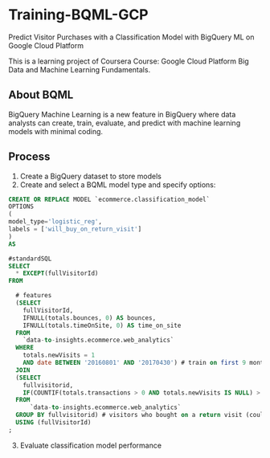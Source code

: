 # Training-BQML-GCP
Predict Visitor Purchases with a Classification Model with BigQuery ML on Google Cloud Platform

This is a learning project of Coursera Course: Google Cloud Platform Big Data and Machine Learning Fundamentals.

## About BQML
BigQuery Machine Learning is a new feature in BigQuery where data analysts can create, train, evaluate, and predict with machine learning models with minimal coding.

## Process
1. Create a BigQuery dataset to store models
2. Create and select a BQML model type and specify options:

```SQL
CREATE OR REPLACE MODEL `ecommerce.classification_model`
OPTIONS
(
model_type='logistic_reg',
labels = ['will_buy_on_return_visit']
)
AS

#standardSQL
SELECT
  * EXCEPT(fullVisitorId)
FROM

  # features
  (SELECT
    fullVisitorId,
    IFNULL(totals.bounces, 0) AS bounces,
    IFNULL(totals.timeOnSite, 0) AS time_on_site
  FROM
    `data-to-insights.ecommerce.web_analytics`
  WHERE
    totals.newVisits = 1
    AND date BETWEEN '20160801' AND '20170430') # train on first 9 months
  JOIN
  (SELECT
    fullvisitorid,
    IF(COUNTIF(totals.transactions > 0 AND totals.newVisits IS NULL) > 0, 1, 0) AS will_buy_on_return_visit
  FROM
      `data-to-insights.ecommerce.web_analytics`
  GROUP BY fullvisitorid) # visitors who bought on a return visit (could have bought on first as well 
  USING (fullVisitorId)
;
```

3. Evaluate classification model performance
